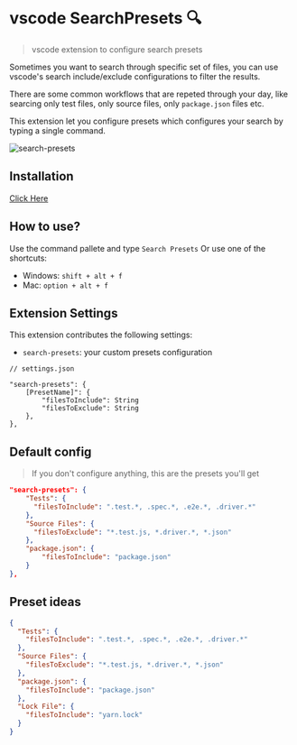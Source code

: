 # vscode SearchPresets 🔍

> vscode extension to configure search presets

Sometimes you want to search through specific set of files, you can use vscode's search include/exclude configurations to filter the results.

There are some common workflows that are repeted through your day, like searcing only test files, only source files, only `package.json` files etc.

This extension let you configure presets which configures your search by typing a single command.

![search-presets](https://user-images.githubusercontent.com/11733036/190897640-1f961c10-43e5-4ed7-8552-5c6e377f9483.gif)

## Installation

[Click Here](https://marketplace.visualstudio.com/items?itemName=ranyitz.search-presets)

## How to use?

Use the command pallete and type `Search Presets` Or use one of the shortcuts:

- Windows: `shift + alt + f`
- Mac: `option + alt + f`

## Extension Settings

This extension contributes the following settings:

- `search-presets`: your custom presets configuration

```
// settings.json

"search-presets": {
    [PresetName]": {
        "filesToInclude": String
        "filesToExclude": String
    },
},
```

## Default config

> If you don't configure anything, this are the presets you'll get

```json
"search-presets": {
    "Tests": {
      "filesToInclude": ".test.*, .spec.*, .e2e.*, .driver.*"
    },
    "Source Files": {
      "filesToExclude": "*.test.js, *.driver.*, *.json"
    },
    "package.json": {
        "filesToInclude": "package.json"
    }
},
```

## Preset ideas

```json
{
  "Tests": {
    "filesToInclude": ".test.*, .spec.*, .e2e.*, .driver.*"
  },
  "Source Files": {
    "filesToExclude": "*.test.js, *.driver.*, *.json"
  },
  "package.json": {
    "filesToInclude": "package.json"
  },
  "Lock File": {
    "filesToInclude": "yarn.lock"
  }
}
```
